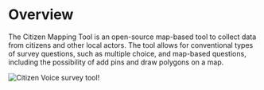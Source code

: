 # Overview

The Citizen Mapping Tool is an open-source map-based tool to collect data from citizens and other local actors. The tool allows for conventional types of survey questions, such as multiple choice, and map-based questions, including the possibility of add pins and draw polygons on a map.

![Citizen Voice survey tool!](/images/survey-tool.png "Citizen Voice Survey Tool")

  <!---
   **What problems does CitizenVoice solve?**
  - **What can you do with CitizenVoice?**
  - **What are its limitations?**
  -->